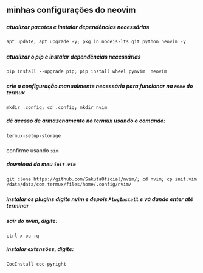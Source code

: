## minhas configurações do neovim
#####
  ##### atualizar pacotes e instalar dependências necessárias
    apt update; apt upgrade -y; pkg in nodejs-lts git python neovim -y
#####
  ##### atualizar o pip e instalar dependências necessárias
    pip install --upgrade pip; pip install wheel pynvim  neovim
#####
  ##### crie a configuração manualmente necessária para funcionar na ```home``` do termux
    mkdir .config; cd .config; mkdir nvim
####
  ##### dê acesso de armazenamento no termux usando o comando:
    termux-setup-storage 
###
 confirme usando ```sim```
##### download do meu ```init.vim``` 
    git clone https://github.com/SakutaOficial/nvim/; cd nvim; cp init.vim /data/data/com.termux/files/home/.config/nvim/
#####
  ##### instalar os plugins digite nvim e depois ```PlugInstall``` e vá dando enter até terminar
  ##### sair do nvim, digite: 
    ctrl x ou :q
  ##### instalar extensões, digite: 
    CocInstall coc-pyright
